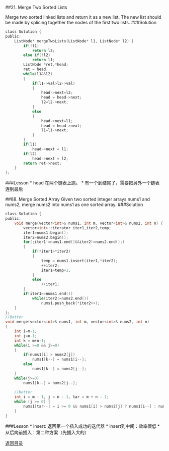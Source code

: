 ##21. Merge Two Sorted Lists   

Merge two sorted linked lists and return it as a new list. The new list should be made by splicing together the nodes of the first two lists.
###Solution
```C
class Solution {
public:
    ListNode* mergeTwoLists(ListNode* l1, ListNode* l2) {
        if(!l1)
            return l2;
        else if(!l2)
            return l1;
        ListNode *ret,*head;
        ret = head;
        while(l1&&l2)
        {
            if(l1->val>l2->val)
            {
                head->next=l2;
                head = head->next;
                l2=l2->next;
            }
            else
            {
                head->next=l1;
                head = head->next;
                l1=l1->next;
            }
        }
        if(l1)
            head->next = l1;
        if(l2)
            head->next = l2;
        return ret->next;
    }
};
```
###Lesson
* 
head 在两个链表上跑。
* 
有一个到结尾了，需要把另外一个链表连到最后

##88. Merge Sorted Array
Given two sorted integer arrays nums1 and nums2, merge nums2 into nums1 as one sorted array.
###Solution
```C
class Solution {
public:
    void merge(vector<int>& nums1, int m, vector<int>& nums2, int n) {
        vector<int>::iterator iter1,iter2,temp;
        iter1=nums1.begin();
        iter2=nums2.begin();
        for(;iter1!=nums1.end()&&iter2!=nums2.end();)
        {
            if(*iter1>*iter2)
            {
                temp = nums1.insert(iter1,*iter2);
                ++iter2;
                iter1=temp+1;
            }
            else
                ++iter1;
        }
        if(iter1==nums1.end())
            while(iter2!=nums2.end())
                nums1.push_back(*iter2++);
    }
};
//Better
void merge(vector<int>& nums1, int m, vector<int>& nums2, int n)
{
    int i=m-1;
    int j=n-1;
    int k = m+n-1;
    while(i >=0 && j>=0)
    {
        if(nums1[i] > nums2[j])
            nums1[k--] = nums1[i--];
        else
            nums1[k--] = nums2[j--];
    }
    while(j>=0)
        nums1[k--] = nums2[j--];
        
    //better
    int i = m - 1, j = n - 1, tar = m + n - 1;
    while (j >= 0) {
        nums1[tar--] = i >= 0 && nums1[i] > nums2[j] ? nums1[i--] : nums2[j--];
    }
}
```
###Lesson
* 
insert: 返回第一个插入成功的迭代器
* 
insert到中间：效率很低
* 
从后向前插入：第二种方案（先插入大的）

[返回目录](README.md)